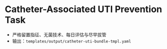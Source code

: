 # Catheter-Associated UTI Prevention Task

- 严格留置指征、无菌技术、每日评估与尽早拔管
- 输出：`templates/output/catheter-uti-bundle-tmpl.yaml`
